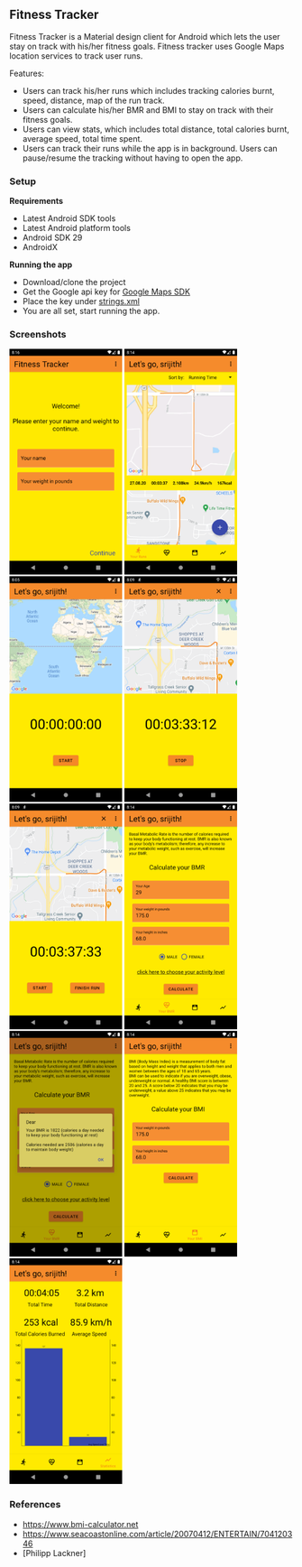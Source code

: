 ## Fitness Tracker

Fitness Tracker is a Material design client for Android which lets the user stay on track with his/her fitness goals. Fitness tracker uses Google Maps location services to track user runs.

Features:

* Users can track his/her runs which includes tracking calories burnt, speed, distance, map of the run track.
* Users can calculate his/her BMR and BMI to stay on track with their fitness goals.
* Users can view stats, which includes total distance, total calories burnt, average speed, total time spent.
* Users can track their runs while the app is in background. Users can pause/resume the tracking without having to open the app.


### Setup
**Requirements**
- Latest Android SDK tools
- Latest Android platform tools
- Android SDK 29
- AndroidX

**Running the app**
- Download/clone the project
- Get the Google api key for [Google Maps SDK]
- Place the key under [strings.xml]
- You are all set, start running the app.

### Screenshots
<img src="assets/Screenshot-1.png" width="200px" />
<img src="assets/Screenshot-2.png" width="200px" />
<img src="assets/Screenshot-3.png" width="200px" />
<img src="assets/Screenshot-4.png" width="200px" />
<img src="assets/Screenshot-5.png" width="200px" />
<img src="assets/Screenshot-6.png" width="200px" />
<img src="assets/Screenshot-7.png" width="200px" />
<img src="assets/Screenshot-8.png" width="200px" />
<img src="assets/Screenshot-9.png" width="200px" />

### References
- https://www.bmi-calculator.net
- https://www.seacoastonline.com/article/20070412/ENTERTAIN/704120346
- [Philipp Lackner]

[Google Maps SDK]: https://developers.google.com/maps/documentation/android-sdk/get-api-key
[strings.xml]:https://github.com/srijith1979/FitnessTracker/blob/master/app/src/main/res/values/strings.xml#L10
